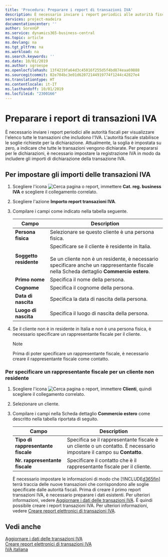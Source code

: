 ```yaml
---
title: 'Procedura: Preparare i report di transazioni IVA'
description: È necessario inviare i report periodici alle autorità fiscali per visualizzare l'elenco tutte le transazioni che includono l'IVA.
services: project-madeira
documentationcenter: ''
author: SorenGP
ms.service: dynamics365-business-central
ms.topic: article
ms.devlang: na
ms.tgt_pltfrm: na
ms.workload: na
ms.search.keywords: ''
ms.date: 10/01/2019
ms.author: sgroespe
ms.openlocfilehash: 13f4219fa64d3c45016f255d5f4bd874eaa69888
ms.sourcegitcommit: 02e704bc3e01d62072144919774f1244c42827e4
ms.translationtype: HT
ms.contentlocale: it-IT
ms.lasthandoff: 10/01/2019
ms.locfileid: "2300166"
---
```

# <a name="prepare-for-vat-transactions-reports"></a>Preparare i report di transazioni IVA
È necessario inviare i report periodici alle autorità fiscali per visualizzare l'elenco tutte le transazioni che includono l'IVA. L'autorità fiscale stabilisce le soglie richieste per la dichiarazione. Attualmente, la soglia è impostata su zero, a indicare che tutte le transazioni vengono dichiarate. Per prepararsi per le dichiarazioni, è necessario impostare la registrazione IVA in modo da includere gli importi di dichiarazione della transazione IVA.  

## <a name="to-set-up-vat-transaction-amounts"></a>Per impostare gli importi delle transazioni IVA  

1.  Scegliere l'icona ![Cerca pagina o report](../../media/ui-search/search_small.png "icona Cerca pagina o report"), immettere **Cat. reg. business IVA** e scegliere il collegamento correlato.  
2.  Scegliere l'azione **Importo report transazioni IVA**.  
3.  Compilare i campi come indicato nella tabella seguente.  

    |Campo|Description|  
    |------------------------------------|---------------------------------------|  
    |**Persona fisica**|Selezionare se questo cliente è una persona fisica.|  
    |**Soggetto residente**|Specificare se il cliente è residente in Italia.<br /><br /> Se un cliente non è un residente, è necessario specificare anche un rappresentante fiscale nella Scheda dettaglio **Commercio estero**.|  
    |**Primo nome**|Specifica il nome della persona.|  
    |**Cognome**|Specifica il cognome della persona.|  
    |**Data di nascita**|Specifica la data di nascita della persona.|  
    |**Luogo di nascita**|Specifica il luogo di nascita della persona.|  

3.  Se il cliente non è in residente in Italia e non è una persona fisica, è necessario specificare un rappresentante fiscale per il cliente.  

    > [!NOTE]  
    >  Prima di poter specificare un rappresentante fiscale, è necessario creare il rappresentante fiscale come contatto.  

### <a name="to-specify-a-tax-representative-for-a-non-resident-customer"></a>Per specificare un rappresentante fiscale per un cliente non residente  

1.  Scegliere l'icona ![Cerca pagina o report](../../media/ui-search/search_small.png "icona Cerca pagina o report"), immettere **Clienti**, quindi scegliere il collegamento correlato.  
2. Selezionare un cliente.
2.  Compilare i campi nella Scheda dettaglio **Commercio estero** come descritto nella tabella riportata di seguito.  

    |Campo|Description|  
    |---------------------------------|---------------------------------------|  
    |**Tipo di rappresentante fiscale**|Specifica se il rappresentante fiscale è un cliente o un contatto. È necessario impostare il campo su **Contatto**.|  
    |**Nr. rappresentante fiscale**|Specificare il contatto che è il rappresentante fiscale per il cliente.|  

    È necessario impostare le informazioni di modo che [!INCLUDE[d365fin](../../includes/d365fin_md.md)] terrà traccia delle nuove transazioni che corrispondono alle soglie specificate dalle autorità fiscali. Prima di creare il primo report transazioni IVA, è necessario preparare i dati esistenti. Per ulteriori informazioni, vedere [Aggiornare i dati delle transazioni IVA](how-to-update-vat-transactions-data.md). È quindi possibile creare i report transazioni IVA. Per ulteriori informazioni, vedere [Creare report elettronici di transazioni IVA](how-to-create-electronic-vat-transactions-reports.md).

## <a name="see-also"></a>Vedi anche  
 [Aggiornare i dati delle transazioni IVA](how-to-update-vat-transactions-data.md)   
 [Creare report elettronici di transazioni IVA](how-to-create-electronic-vat-transactions-reports.md)   
 [IVA italiana](italian-vat.md)
